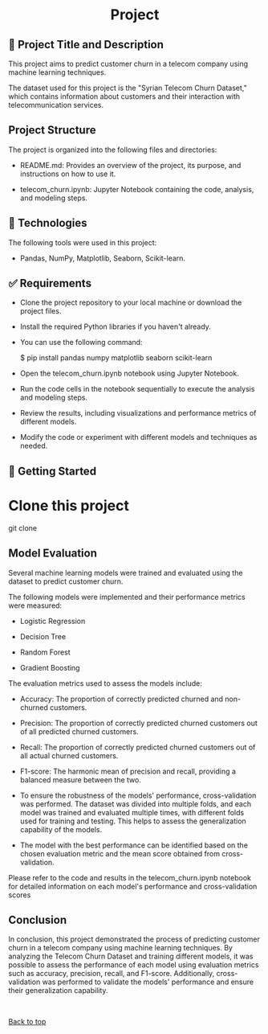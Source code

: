 

<h1 align="center">Project</h1>


## :dart: Project Title and Description ##


This project aims to predict customer churn in a telecom company using machine learning techniques.

The dataset used for this project is the "Syrian Telecom Churn Dataset," which contains information about customers and their interaction with telecommunication services.

## Project Structure

The project is organized into the following files and directories:

- README.md: Provides an overview of the project, its purpose, and instructions on how to use it.

- telecom_churn.ipynb: Jupyter Notebook containing the code, analysis, and modeling steps.


## :rocket: Technologies ##

The following tools were used in this project:

- Pandas, NumPy, Matplotlib, Seaborn, Scikit-learn.

## :white_check_mark: Requirements ##

- Clone the project repository to your local machine or download the project files.

- Install the required Python libraries if you haven't already.
-  You can use the following command:

   $ pip install pandas numpy matplotlib seaborn scikit-learn




- Open the telecom_churn.ipynb notebook using Jupyter Notebook.

- Run the code cells in the notebook sequentially to execute the analysis and modeling steps.

- Review the results, including visualizations and performance metrics of different models.

- Modify the code or experiment with different models and techniques as needed.

## :checkered_flag: Getting Started ##


# Clone this project 
git clone <Repository url>

## Model Evaluation

Several machine learning models were trained and evaluated using the dataset to predict customer churn.

The following models were implemented and their performance metrics were measured:

* Logistic Regression

* Decision Tree

* Random Forest

* Gradient Boosting

The evaluation metrics used to assess the models include:

* Accuracy: The proportion of correctly predicted churned and non-churned customers.

* Precision: The proportion of correctly predicted churned customers out of all predicted churned customers.

* Recall: The proportion of correctly predicted churned customers out of all actual churned customers.

* F1-score: The harmonic mean of precision and recall, providing a balanced measure between the two.

- To ensure the robustness of the models' performance, cross-validation was performed. The dataset was divided into multiple folds, and each model was trained and evaluated multiple times, with different folds used for training and testing. This helps to assess the generalization capability of the models.

- The model with the best performance can be identified based on the chosen evaluation metric and the mean score obtained from cross-validation.

Please refer to the code and results in the telecom_churn.ipynb notebook for detailed information on each model's performance and cross-validation scores

## Conclusion

In conclusion, this project demonstrated the process of predicting customer churn in a telecom company using machine learning techniques. By analyzing the Telecom Churn Dataset and training different models, it was possible to assess the performance of each model using evaluation metrics such as accuracy, precision, recall, and F1-score. Additionally, cross-validation was performed to validate the models' performance and ensure their generalization capability.



&#xa0;

<a href="#top">Back to top</a>
